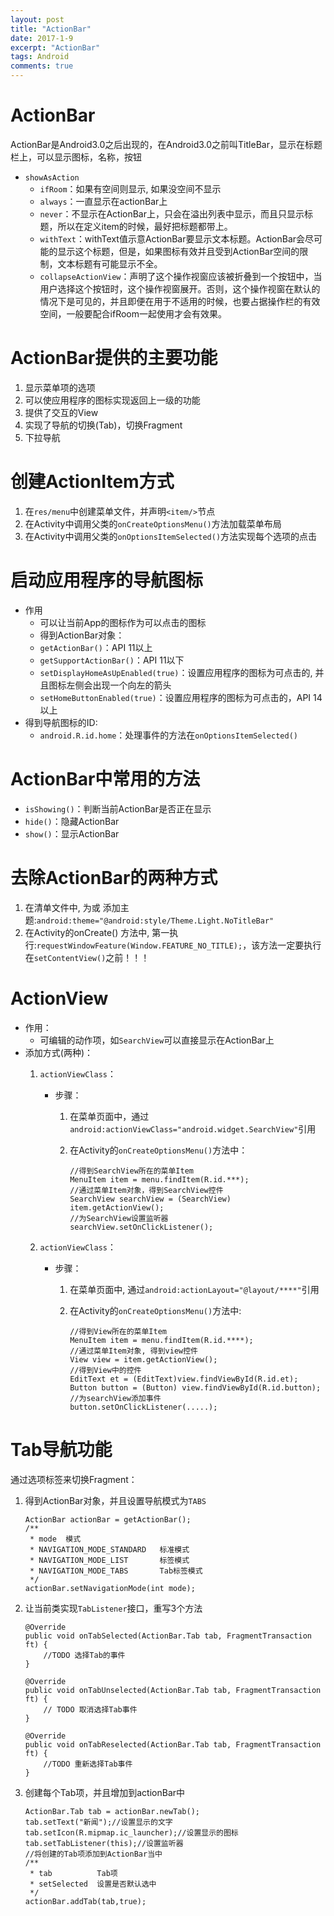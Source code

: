 ```yaml
---
layout: post
title: "ActionBar"
date: 2017-1-9
excerpt: "ActionBar"
tags: Android
comments: true
---
```


# ActionBar
ActionBar是Android3.0之后出现的，在Android3.0之前叫TitleBar，显示在标题栏上，可以显示图标，名称，按钮

- ``showAsAction``
	- ``ifRoom``：如果有空间则显示, 如果没空间不显示
	- ``always``：一直显示在actionBar上
	- ``never``：不显示在ActionBar上，只会在溢出列表中显示，而且只显示标题，所以在定义item的时候，最好把标题都带上。    
	- ``withText``：withText值示意ActionBar要显示文本标题。ActionBar会尽可能的显示这个标题，但是，如果图标有效并且受到ActionBar空间的限制，文本标题有可能显示不全。
	- ``collapseActionView``：声明了这个操作视窗应该被折叠到一个按钮中，当用户选择这个按钮时，这个操作视窗展开。否则，这个操作视窗在默认的情况下是可见的，并且即便在用于不适用的时候，也要占据操作栏的有效空间，一般要配合ifRoom一起使用才会有效果。

# ActionBar提供的主要功能
1. 显示菜单项的选项
2. 可以使应用程序的图标实现返回上一级的功能
3. 提供了交互的View
4. 实现了导航的切换(Tab)，切换Fragment
5. 下拉导航

# 创建ActionItem方式
1. 在``res/menu``中创建菜单文件，并声明``<item/>``节点
2. 在Activity中调用父类的``onCreateOptionsMenu()``方法加载菜单布局
3. 在Activity中调用父类的``onOptionsItemSelected()``方法实现每个选项的点击

# 启动应用程序的导航图标
- 作用
	- 可以让当前App的图标作为可以点击的图标
	- 得到ActionBar对象：
	- ``getActionBar()``：API 11以上
	- ``getSupportActionBar()``：API 11以下
	- ``setDisplayHomeAsUpEnabled(true)``：设置应用程序的图标为可点击的, 并且图标左侧会出现一个向左的箭头
	- ``setHomeButtonEnabled(true)``：设置应用程序的图标为可点击的，API 14以上
- 得到导航图标的ID:
	- ``android.R.id.home``：处理事件的方法在``onOptionsItemSelected()``

# ActionBar中常用的方法
- ``isShowing()``：判断当前ActionBar是否正在显示
- ``hide()``：隐藏ActionBar
- ``show()``：显示ActionBar

# 去除ActionBar的两种方式
1. 在清单文件中, 为<application/>或<activity/> 添加主题:``android:theme="@android:style/Theme.Light.NoTitleBar" ``
2. 在Activity的onCreate() 方法中, 第一执行:``requestWindowFeature(Window.FEATURE_NO_TITLE);``，该方法一定要执行在``setContentView()``之前！！！

# ActionView
- 作用：
	- 可编辑的动作项，如``SearchView``可以直接显示在ActionBar上
- 添加方式(两种)：
	1. ``actionViewClass``：
		- 步骤：
			1. 在菜单页面中，通过``android:actionViewClass="android.widget.SearchView"``引用
			2. 在Activity的``onCreateOptionsMenu()``方法中：
         	
				```
				//得到SearchView所在的菜单Item
				MenuItem item = menu.findItem(R.id.***);
				//通过菜单Item对象，得到SearchView控件
				SearchView searchView = (SearchView) item.getActionView();
				//为SearchView设置监听器
				searchView.setOnClickListener();
				```
				
	2. ``actionViewClass``：
		- 步骤：
			1. 在菜单页面中, 通过``android:actionLayout="@layout/****"``引用
			2. 在Activity的``onCreateOptionsMenu()``方法中:
		  		
		  		```
		  		//得到View所在的菜单Item
				MenuItem item = menu.findItem(R.id.****);
				//通过菜单Item对象, 得到view控件
				View view = item.getActionView();
				//得到View中的控件
				EditText et = (EditText)view.findViewById(R.id.et);
				Button button = (Button) view.findViewById(R.id.button);
				//为searchView添加事件
				button.setOnClickListener(.....);
		  		```

# Tab导航功能
通过选项标签来切换Fragment：

1. 得到ActionBar对象，并且设置导航模式为``TABS``

	```
	ActionBar actionBar = getActionBar();
	/**
	 * mode  模式
	 * NAVIGATION_MODE_STANDARD   标准模式
	 * NAVIGATION_MODE_LIST       标签模式
	 * NAVIGATION_MODE_TABS       Tab标签模式
	 */
	actionBar.setNavigationMode(int mode);
	```

2. 让当前类实现``TabListener``接口，重写3个方法

	```
	@Override
	public void onTabSelected(ActionBar.Tab tab, FragmentTransaction ft) {
	    //TODO 选择Tab的事件
	}
	
	@Override
	public void onTabUnselected(ActionBar.Tab tab, FragmentTransaction ft) {
	    // TODO 取消选择Tab事件
	}
	
	@Override
	public void onTabReselected(ActionBar.Tab tab, FragmentTransaction ft) {
	    //TODO 重新选择Tab事件
	}
	```

3. 创建每个Tab项，并且增加到actionBar中

	```
	ActionBar.Tab tab = actionBar.newTab();
	tab.setText("新闻");//设置显示的文字
	tab.setIcon(R.mipmap.ic_launcher);//设置显示的图标
	tab.setTabListener(this);//设置监听器
	//将创建的Tab项添加到ActionBar当中
	/**
	 * tab          Tab项
	 * setSelected  设置是否默认选中
	 */
	actionBar.addTab(tab,true);
	```